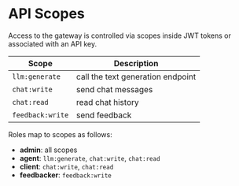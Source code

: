 # API Scopes

Access to the gateway is controlled via scopes inside JWT tokens or associated with an API key.

| Scope | Description |
|-------|-------------|
| `llm:generate` | call the text generation endpoint |
| `chat:write` | send chat messages |
| `chat:read` | read chat history |
| `feedback:write` | send feedback |

Roles map to scopes as follows:

- **admin**: all scopes
- **agent**: `llm:generate`, `chat:write`, `chat:read`
- **client**: `chat:write`, `chat:read`
- **feedbacker**: `feedback:write`
